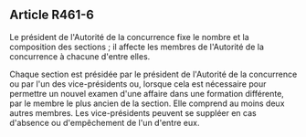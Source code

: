 Article R461-6
----
Le président de l'Autorité de la concurrence fixe le nombre et la composition
des sections ; il affecte les membres de l'Autorité de la concurrence à chacune
d'entre elles.

Chaque section est présidée par le président de l'Autorité de la concurrence ou
par l'un des vice-présidents ou, lorsque cela est nécessaire pour permettre un
nouvel examen d'une affaire dans une formation différente, par le membre le plus
ancien de la section. Elle comprend au moins deux autres membres. Les
vice-présidents peuvent se suppléer en cas d'absence ou d'empêchement de l'un
d'entre eux.
